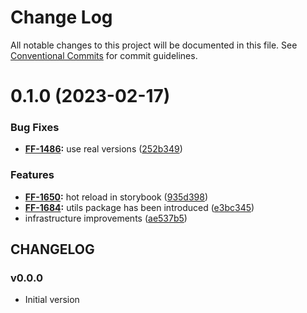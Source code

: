 # Change Log

All notable changes to this project will be documented in this file.
See [Conventional Commits](https://conventionalcommits.org) for commit guidelines.

# 0.1.0 (2023-02-17)


### Bug Fixes

* **[FF-1486](https://jira.sbercloud.tech/browse/FF-1486):** use real versions ([252b349](https://git.sbercloud.tech/sbercloud-ui/uikit-tokens-demo/commits/252b3494f9a4302d8fb5b54ac879ed1ef3e6f68c))


### Features

* **[FF-1650](https://jira.sbercloud.tech/browse/FF-1650):** hot reload in storybook ([935d398](https://git.sbercloud.tech/sbercloud-ui/uikit-tokens-demo/commits/935d398c256c96fa2a37bcc68991701edef16b58))
* **[FF-1684](https://jira.sbercloud.tech/browse/FF-1684):** utils package has been introduced ([e3bc345](https://git.sbercloud.tech/sbercloud-ui/uikit-tokens-demo/commits/e3bc345c0b32cfc518a17416a00ad880e351f03b))
* infrastructure improvements ([ae537b5](https://git.sbercloud.tech/sbercloud-ui/uikit-tokens-demo/commits/ae537b5e37c0050f800c367da290f4f4e30d22ab))





## CHANGELOG

### v0.0.0

- Initial version
